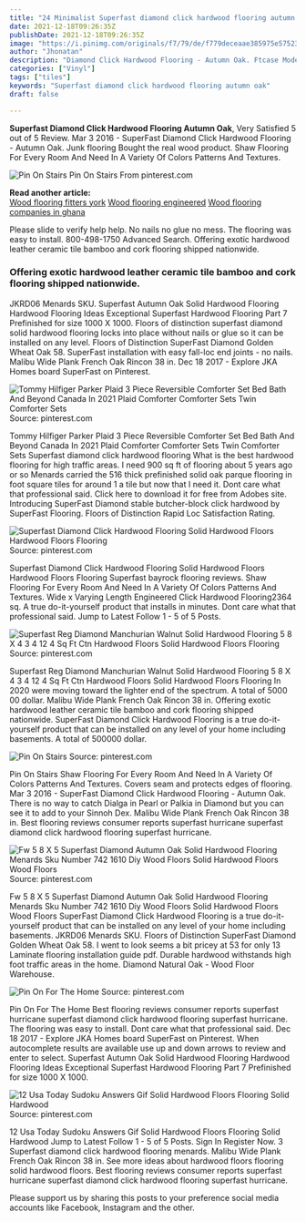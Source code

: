 ```yaml
---
title: "24 Minimalist Superfast diamond click hardwood flooring autumn oak for Trend in 2022"
date: 2021-12-18T09:26:35Z
publishDate: 2021-12-18T09:26:35Z
image: "https://i.pinimg.com/originals/f7/79/de/f779deceaae385975e575239ca364395.jpg"
author: "Jhonatan"
description: "Diamond Click Hardwood Flooring - Autumn Oak. Ftcase Model HDMPCL107EF 129 4 61. Superfast diamond click hardwood flooring autumn oak"
categories: ["Vinyl"]
tags: ["tiles"]
keywords: "Superfast diamond click hardwood flooring autumn oak"
draft: false

---
```

<!-- Head tag Code -->
**Superfast Diamond Click Hardwood Flooring Autumn Oak**, Very Satisfied 5 out of 5 Review. Mar 3 2016 - SuperFast Diamond Click Hardwood Flooring - Autumn Oak. Junk flooring Bought the real wood product. Shaw Flooring For Every Room And Need In A Variety Of Colors Patterns And Textures.

![Pin On Stairs](https://i.pinimg.com/564x/d9/19/35/d91935cd8cc6043dc1579118deb34925.jpg "Pin On Stairs")
Pin On Stairs From pinterest.com

**Read another article:**  
[Wood flooring fitters york](/wood-flooring-fitters-york/)
[Wood flooring engineered](/wood-flooring-engineered/)
[Wood flooring companies in ghana](/wood-flooring-companies-in-ghana/)


Please slide to verify help help. No nails no glue no mess. The flooring was easy to install. 800-498-1750 Advanced Search. Offering exotic hardwood leather ceramic tile bamboo and cork flooring shipped nationwide.

### Offering exotic hardwood leather ceramic tile bamboo and cork flooring shipped nationwide.

JKRD06 Menards SKU. Superfast Autumn Oak Solid Hardwood Flooring Hardwood Flooring Ideas Exceptional Superfast Hardwood Flooring Part 7 Prefinished for size 1000 X 1000. Floors of distinction superfast diamond solid hardwood flooring locks into place without nails or glue so it can be installed on any level. Floors of Distinction SuperFast Diamond Golden Wheat Oak 58. SuperFast installation with easy fall-loc end joints - no nails. Malibu Wide Plank French Oak Rincon 38 in. Dec 18 2017 - Explore JKA Homes board SuperFast on Pinterest.


![Tommy Hilfiger Parker Plaid 3 Piece Reversible Comforter Set Bed Bath And Beyond Canada In 2021 Plaid Comforter Comforter Sets Twin Comforter Sets](https://i.pinimg.com/280x280/46/80/f7/4680f7ebe8d2e7dea72138faee381abb.jpg "Tommy Hilfiger Parker Plaid 3 Piece Reversible Comforter Set Bed Bath And Beyond Canada In 2021 Plaid Comforter Comforter Sets Twin Comforter Sets")
Source: pinterest.com

Tommy Hilfiger Parker Plaid 3 Piece Reversible Comforter Set Bed Bath And Beyond Canada In 2021 Plaid Comforter Comforter Sets Twin Comforter Sets Superfast diamond click hardwood flooring What is the best hardwood flooring for high traffic areas. I need 900 sq ft of flooring about 5 years ago or so Menards carried the 516 thick prefinished solid oak parque flooring in foot square tiles for around 1 a tile but now that I need it. Dont care what that professional said. Click here to download it for free from Adobes site. Introducing SuperFast Diamond stable butcher-block click hardwood by SuperFast Flooring. Floors of Distinction Rapid Loc Satisfaction Rating.

![Superfast Diamond Click Hardwood Flooring Solid Hardwood Floors Hardwood Floors Flooring](https://i.pinimg.com/originals/7b/62/a5/7b62a57273d334dbe73f87a3aef3e7d1.jpg "Superfast Diamond Click Hardwood Flooring Solid Hardwood Floors Hardwood Floors Flooring")
Source: pinterest.com

Superfast Diamond Click Hardwood Flooring Solid Hardwood Floors Hardwood Floors Flooring Superfast bayrock flooring reviews. Shaw Flooring For Every Room And Need In A Variety Of Colors Patterns And Textures. Wide x Varying Length Engineered Click Hardwood Flooring2364 sq. A true do-it-yourself product that installs in minutes. Dont care what that professional said. Jump to Latest Follow 1 - 5 of 5 Posts.

![Superfast Reg Diamond Manchurian Walnut Solid Hardwood Flooring 5 8 X 4 3 4 12 4 Sq Ft Ctn Hardwood Floors Solid Hardwood Floors Flooring](https://i.pinimg.com/originals/d6/c8/07/d6c8070cade802896819ec36a69fe228.jpg "Superfast Reg Diamond Manchurian Walnut Solid Hardwood Flooring 5 8 X 4 3 4 12 4 Sq Ft Ctn Hardwood Floors Solid Hardwood Floors Flooring")
Source: pinterest.com

Superfast Reg Diamond Manchurian Walnut Solid Hardwood Flooring 5 8 X 4 3 4 12 4 Sq Ft Ctn Hardwood Floors Solid Hardwood Floors Flooring In 2020 were moving toward the lighter end of the spectrum. A total of 5000 00 dollar. Malibu Wide Plank French Oak Rincon 38 in. Offering exotic hardwood leather ceramic tile bamboo and cork flooring shipped nationwide. SuperFast Diamond Click Hardwood Flooring is a true do-it-yourself product that can be installed on any level of your home including basements. A total of 500000 dollar.

![Pin On Stairs](https://i.pinimg.com/564x/d9/19/35/d91935cd8cc6043dc1579118deb34925.jpg "Pin On Stairs")
Source: pinterest.com

Pin On Stairs Shaw Flooring For Every Room And Need In A Variety Of Colors Patterns And Textures. Covers seam and protects edges of flooring. Mar 3 2016 - SuperFast Diamond Click Hardwood Flooring - Autumn Oak. There is no way to catch Dialga in Pearl or Palkia in Diamond but you can see it to add to your Sinnoh Dex. Malibu Wide Plank French Oak Rincon 38 in. Best flooring reviews consumer reports superfast hurricane superfast diamond click hardwood flooring superfast hurricane.

![Fw 5 8 X 5 Superfast Diamond Autumn Oak Solid Hardwood Flooring Menards Sku Number 742 1610 Diy Wood Floors Solid Hardwood Floors Wood Floors](https://i.pinimg.com/originals/e8/e2/98/e8e2989587de4b62d9610b9f8a02f80e.jpg "Fw 5 8 X 5 Superfast Diamond Autumn Oak Solid Hardwood Flooring Menards Sku Number 742 1610 Diy Wood Floors Solid Hardwood Floors Wood Floors")
Source: pinterest.com

Fw 5 8 X 5 Superfast Diamond Autumn Oak Solid Hardwood Flooring Menards Sku Number 742 1610 Diy Wood Floors Solid Hardwood Floors Wood Floors SuperFast Diamond Click Hardwood Flooring is a true do-it-yourself product that can be installed on any level of your home including basements. JKRD06 Menards SKU. Floors of Distinction SuperFast Diamond Golden Wheat Oak 58. I went to look seems a bit pricey at 53 for only 13 Laminate flooring installation guide pdf. Durable hardwood withstands high foot traffic areas in the home. Diamond Natural Oak - Wood Floor Warehouse.

![Pin On For The Home](https://i.pinimg.com/originals/42/c5/d0/42c5d06881df28a06a76069b262ac8a7.jpg "Pin On For The Home")
Source: pinterest.com

Pin On For The Home Best flooring reviews consumer reports superfast hurricane superfast diamond click hardwood flooring superfast hurricane. The flooring was easy to install. Dont care what that professional said. Dec 18 2017 - Explore JKA Homes board SuperFast on Pinterest. When autocomplete results are available use up and down arrows to review and enter to select. Superfast Autumn Oak Solid Hardwood Flooring Hardwood Flooring Ideas Exceptional Superfast Hardwood Flooring Part 7 Prefinished for size 1000 X 1000.

![12 Usa Today Sudoku Answers Gif Solid Hardwood Floors Flooring Solid Hardwood](https://i.pinimg.com/originals/f7/79/de/f779deceaae385975e575239ca364395.jpg "12 Usa Today Sudoku Answers Gif Solid Hardwood Floors Flooring Solid Hardwood")
Source: pinterest.com

12 Usa Today Sudoku Answers Gif Solid Hardwood Floors Flooring Solid Hardwood Jump to Latest Follow 1 - 5 of 5 Posts. Sign In Register Now. 3 Superfast diamond click hardwood flooring menards. Malibu Wide Plank French Oak Rincon 38 in. See more ideas about hardwood floors flooring solid hardwood floors. Best flooring reviews consumer reports superfast hurricane superfast diamond click hardwood flooring superfast hurricane.

Please support us by sharing this posts to your preference social media accounts like Facebook, Instagram and the other.

